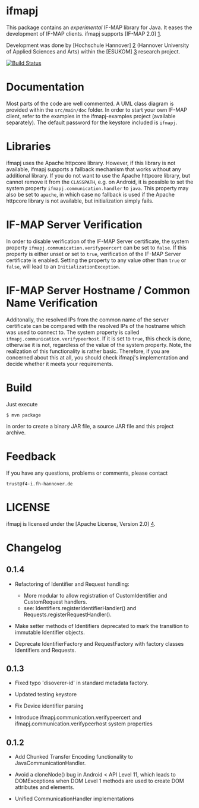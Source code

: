 ifmapj
======
This package contains an *experimental* IF-MAP library for Java. It eases
the development of IF-MAP clients. ifmapj supports [IF-MAP 2.0] [1].

Development was done by [Hochschule Hannover] [2] (Hannover University of
Applied Sciences and Arts) within the [ESUKOM] [3] research project.


[![Build Status](https://travis-ci.org/trustathsh/ifmapj.png)](https://travis-ci.org/trustathsh/ifmapj)


Documentation
=============
Most parts of the code are well commented. A UML class diagram is provided
within the `src/main/doc` folder. In order to start your own IF-MAP client,
refer to the examples in the ifmapj-examples project (available separately).
The default password for the keystore included is `ifmapj`.


Libraries
=========
ifmapj uses the Apache httpcore library. However, if this library is not
available, ifmapj supports a fallback mechanism that works without any
additional library.
If you do not want to use the Apache httpcore library, but cannot remove
it from the `CLASSPATH`, e.g. on Android, it is possible to set the system
property `ifmapj.communication.handler` to `java`.
This property may also be set to `apache`, in which case no fallback is
used if the Apache httpcore library is not available, but initialization
simply fails.


IF-MAP Server Verification
==========================
In order to disable verification of the IF-MAP Server certificate,
the system property `ifmapj.communication.verifypeercert` can be set
to `false`. If this property is either unset or set to `true`, verification
of the IF-MAP Server certificate is enabled. Setting the property to any
value other than `true` or `false`, will lead to an `InitializationException`.


IF-MAP Server Hostname / Common Name Verification
=================================================

Additonally, the resolved IPs from the common name of the server
certificate can be compared with the resolved IPs of the hostname
which was used to connect to. The system property is called
`ifmapj.communication.verifypeerhost`. If it is set to `true`, this
check is done, otherwise it is not, regardless of the value of the
system property. Note, the realization of this functionality is rather
basic. Therefore, if you are concerned about this at all, you should
check ifmapj's implementation and decide whether it meets
your requirements.


Build
=====
Just execute

	$ mvn package

in order to create a binary JAR file, a source JAR file and this project
archive.


Feedback
========
If you have any questions, problems or comments, please contact

	trust@f4-i.fh-hannover.de


LICENSE
=======
ifmapj is licensed under the [Apache License, Version 2.0] [4].


Changelog
=========

0.1.4
-----

* Refactoring of Identifier and Request handling:
  - More modular to allow registration of CustomIdentifier
    and CustomRequest handlers.
  - see: Identifiers.registerIdentifierHandler() and
    Requests.registerRequestHandler().

* Make setter methods of Identifiers deprecated to
  mark the transition to immutable Identifier objects.

* Deprecate IdentifierFactory and RequestFactory with
  factory classes Identifiers and Requests.

0.1.3
-----
* Fixed typo 'disoverer-id' in standard metadata factory.

* Updated testing keystore

* Fix Device identifier parsing

* Introduce ifmapj.communication.verifypeercert and
  ifmapj.communication.verifypeerhost system properties

0.1.2
-----
* Add Chunked Transfer Encoding functionality to
  JavaCommunicationHandler.

* Avoid a cloneNode() bug in Android < API Level 11,
  which leads to DOMExceptions when DOM Level 1
  methods are used to create DOM attributes and
  elements.

* Unified CommunicationHandler implementations



[1]: http://www.trustedcomputinggroup.org/files/static_page_files/1528BAC2-1A4B-B294-D02E5F053A3CF6C9/TNC_IFMAP_v2_0r36.pdf
[2]: http://trust.f4.hs-hannover.de
[3]: http://www.esukom.de
[4]: http://www.apache.org/licenses/LICENSE-2.0.html

